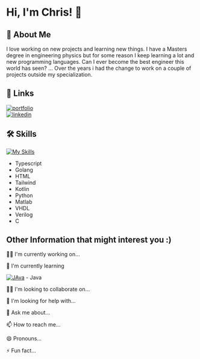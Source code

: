 # Hi, I'm Chris! 👋

## 🚀 About Me

I love working on new projects and learning new things. I have a Masters degree in engineering physics but for some reason I keep learning a lot and new programming languages. 
Can I ever become the best engineer this world has seen? ...
Over the years i had the change to work on a couple of projects outside my specialization. 

## 🔗 Links

[![portfolio](https://img.shields.io/badge/my_portfolio-1DA1F2?style=for-the-badge&logo=ko-fi&logoColor=white)](https://cv-chris-private.vercel.app)  
[![linkedin](https://img.shields.io/badge/linkedin-0A66C2?style=for-the-badge&logo=linkedin&logoColor=white)](https://www.linkedin.com/in/christopher-takacs-55bab1272/)  

## 🛠 Skills
[![My Skills](https://skillicons.dev/icons?i=typescript,golang,html,tailwind,kotlin,python,matlab,vhdl,verilog,c)](https://skillicons.dev)

- Typescript
- Golang
- HTML
- Tailwind
- Kotlin
- Python
- Matlab
- VHDL
- Verilog
- C


## Other Information that might interest you :)

👩‍💻 I'm currently working on...

🧠 I'm currently learning

[![JAva](https://skillicons.dev/icons?i=java)](https://skillicons.dev) - Java


👯‍♀️ I'm looking to collaborate on...

🤔 I'm looking for help with...

💬 Ask me about...

📫 How to reach me...

😄 Pronouns...

⚡️ Fun fact...  

